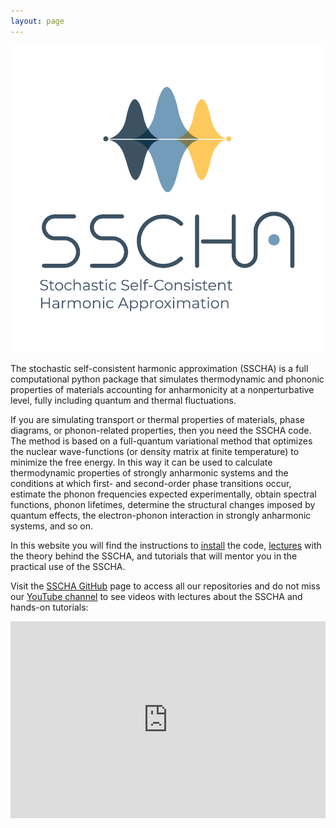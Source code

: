 ```yaml
---
layout: page
---
```


![SSCHA LOGO](img/SSCHA_Logo_original_bertikala.png)

The stochastic self-consistent harmonic approximation (SSCHA) is a full computational python package that simulates thermodynamic and phononic properties of materials accounting for anharmonicity at a nonperturbative level, fully including quantum and thermal fluctuations.

If you are simulating transport or thermal properties of materials, phase diagrams, or phonon-related properties, then you need the SSCHA code. The method is based on a full-quantum variational method that optimizes the nuclear wave-functions (or density matrix at finite temperature) to minimize the free energy. In this way it can be used to calculate thermodynamic properties of strongly anharmonic systems and the conditions at which first- and second-order phase transitions occur, estimate the phonon frequencies expected experimentally, obtain spectral functions, phonon lifetimes, determine the structural changes imposed by quantum effects, the electron-phonon interaction in strongly anharmonic systems, and so on.  

In this website you will find the instructions to [install](http://sscha.eu/download/) the code, [lectures](http://sscha.eu/lectures/) with the theory behind the SSCHA, and tutorials that will mentor you in the practical use of the SSCHA. 

Visit the [SSCHA GitHub](https://github.com/SSCHAcode) page to access all our repositories and do not miss our [YouTube channel](https://www.youtube.com/@SSCHAcode) to see videos with lectures about the SSCHA and hands-on tutorials:

<iframe style="width:100%" width="560" height="315" src="https://www.youtube.com/embed/videoseries?list=PLUGVzxx49_SspeWpADPb3ckYOSUrUCKJg" title="YouTube video player" frameborder="0" allow="accelerometer; autoplay; clipboard-write; encrypted-media; gyroscope; picture-in-picture; web-share" allowfullscreen></iframe>
